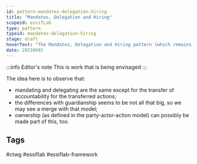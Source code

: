 ```yaml
---
id: pattern-mandates-delegation-hiring
title: "Mandates, Delegation and Hiring"
scopeid: essifLab
type: pattern
typeid: mandates-delegation-hiring
stage: draft
hoverText: "The Mandates, Delegation and Hiring pattern (which remains to be documented) captures the ideas behind Mandating, Delegating, Hiring and their relations. This is a work-in-progress."
date: 20210601
---
```


:::info Editor's note
This is work that is being envisaged
:::

The idea here is to observe that:
- mandating and delegating are the same except for the transfer of accountability for the transferred actions;
- the differences with guardianship seems to be not all that big, so we may see a merge with that model;
- ownership (as defined in the party-actor-action model) can possibly be made part of this, too.
## Tags
#ctwg #essiflab #essiflab-framework